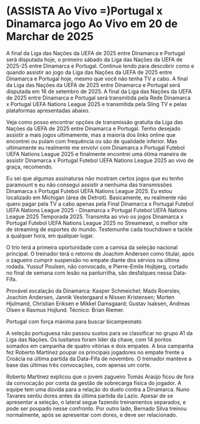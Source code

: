 <h1>(ASSISTA Ao Vivo =)Portugal x Dinamarca jogo Ao Vivo em 20 de Marchar de 2025</h1>
A final da Liga das Nações da UEFA de 2025 entre Dinamarca e Portugal será disputada hoje, o primeiro sábado da Liga das Nações da UEFA de 2025-25 entre Dinamarca e Portugal. Continue lendo para descobrir como e quando assistir ao jogo da Liga das Nações da UEFA de 2025 entre Dinamarca e Portugal hoje, mesmo que você não tenha TV a cabo. A final da Liga das Nações da UEFA de 2025 entre Dinamarca e Portugal será disputada em 16 de setembro de 2025. A final da Liga das Nações da UEFA de 2025 entre Dinamarca e Portugal será transmitida pela Rede Dinamarca x Portugal UEFA Nations League 2025 e transmitida pela Sling TV e pelas plataformas apresentadas abaixo.

Veja como posso encontrar opções de transmissão gratuita da Liga das Nações da UEFA de 2025 entre Dinamarca e Portugal. Tenho desejado assistir a mais jogos ultimamente, mas a maioria dos links online que encontrei ou pulam com frequência ou são de qualidade inferior. Mas ultimamente eu realmente me envolvi com Dinamarca x Portugal Futebol UEFA Nations League 2025 e finalmente encontrei uma ótima maneira de assistir Dinamarca x Portugal Futebol UEFA Nations League 2025 ao vivo de graça, recomendo.

Eu sei que algumas assinaturas não mostram certos jogos que eu tenho paramount e eu não consegui assistir a nenhuma das transmissões Dinamarca x Portugal Futebol UEFA Nations League 2025. Eu estou localizado em Michigan (área de Detroit). Basicamente, eu realmente não quero pagar pela TV a cabo apenas pela Final Dinamarca x Portugal Futebol UEFA Nations League 2025 - Dinamarca x Portugal Futebol UEFA Nations League 2025 Temporada 2025. Transmita ao vivo os jogos Dinamarca x Portugal Futebol UEFA Nations League 2025 no Streameast, o melhor site de streaming de esportes do mundo. Testemunhe cada touchdown e tackle a qualquer hora, em qualquer lugar.

O trio terá a primeira oportunidade com a camisa da seleção nacional principal. O treinador terá o retorno de Joachim Andersen como titular, após o zagueiro cumprir suspensão no empate diante dos sérvios na última rodada. Yussuf Poulsen, não convocado, e Pierre-Emile Hojbjerg, cortado no final de semana com lesão na panturrilha, são desfalques nessa Data-Fifa.

Provável escalação da Dinamarca: Kasper Schmeichel; Mads Roerslev, Joachim Andersen, Jannik Vestergaard e Nissen Kristensen; Morten Hjulmand, Christian Eriksen e Mikkel Damsgaard; Gustav Isaksen, Andreas Olsen e Rasmus Hojlund. Técnico: Brian Riemer.

Portugal com força máxima para buscar bicampeonato

A seleção portuguesa não passou sustos para se classificar no grupo A1 da Liga das Nações. Os lusitanos foram líder da chave, com 14 pontos somados em campanha de quatro vitórias e dois empates. A boa campanha fez Roberto Martínez poupar os principais jogadores no empate frente a Croácia na última partida da Data-Fifa de novembro. O treinador manteve a base das últimas três convocações, com apenas um corte.

Roberto Martínez explicou que o jovem zagueiro Tomás Araújo ficou de fora da convocação por conta da gestão de sobrecarga física do jogador. A equipe tem uma dúvida para a relação do duelo contra a Dinamarca. Nuno Tavares sentiu dores antes da última partida da Lazio. Apesar de se apresentar a seleção, o lateral segue fazendo treinamentos separados, e pode ser poupado nesse confronto. Por outro lado, Bernado Silva treinou normalmente, após se apresentar com dores, e deve ser relacionado.
